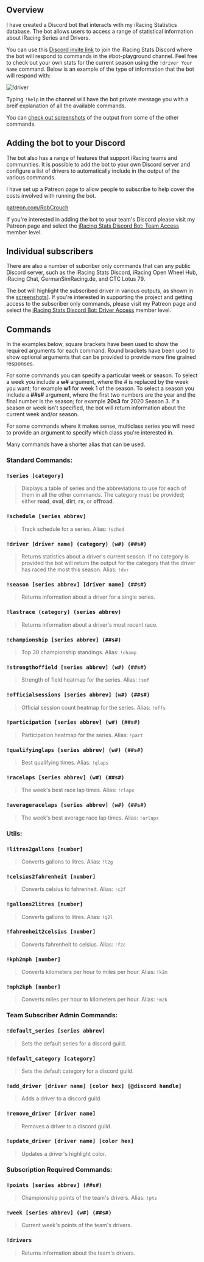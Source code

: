 ## Overview

I have created a Discord bot that interacts with my iRacing Statistics database. The bot allows users to access a range of statistical information about iRacing Series and Drivers.

You can use this [Discord invite link](https://discord.gg/AFW8BDm) to join the iRacing Stats Discord where the bot will respond to commands in the #bot-playground channel. Feel free to check out your own stats for the current season using the `!driver Your Name` command. Below is an example of the type of information that the bot will respond with:

![!driver](https://user-images.githubusercontent.com/658935/100395468-255c5300-3095-11eb-8d52-dbfa5f1a7d5c.png)

Typing `!help` in the channel will have the bot private message you with a breif explanation of all the available commands.

You can [check out screenshots](screenshots.html) of the output from some of the other commands.

## Adding the bot to your Discord

The bot also has a range of features that support iRacing teams and communities. It is possible to add the bot to your own Discord server and configure a list of drivers to automatically include in the output of the various commands.

I have set up a Patreon page to allow people to subscribe to help cover the costs involved with running the bot.

[patreon.com/RobCrouch](https://patreon.com/RobCrouch)

If you're interested in adding the bot to your team's Discord please visit my Patreon page and select the [iRacing Stats Discord Bot: Team Access](https://www.patreon.com/join/RobCrouch/checkout?rid=5846445) member level.

## Individual subscribers

There are also a number of subcriber only commands that can any public Discord server, such as the iRacing Stats Discord, iRacing Open Wheel Hub, iRacing Chat, GermanSimRacing.de, and CTC Lotus 79.

The bot will highlight the subscribed driver in various outputs, as shown in the [screenshots](screenshots.html)]. If you're interested in supporting the project and getting access to the subscriber only commands, please visit my Patreon page and select the [iRacing Stats Discord Bot: Driver Access](https://www.patreon.com/join/RobCrouch/checkout?rid=5846474) member level.

## Commands

In the examples below, square brackets have been used to show the required arguments for each command. Round brackets have been used to show optional arguments that can be provided to provide more fine grained responses.

For some commands you can specify a particular week or season. To select a week you include a **w#** argument, where the # is replaced by the week you want; for example **w1** for week 1 of the season. To select a season you include a **##s#** argument, where the first two numbers are the year and the final number is the season; for example **20s3** for 2020 Season 3. If a season or week isn't specified, the bot will return information about the current week and/or season.

For some commands where it makes sense, multiclass series you will need to provide an argument to specify which class you're interested in.

Many commands have a shorter alias that can be used.

### Standard Commands:
### `!series [category]`
> Displays a table of series and the abbreviations to use for each of them in all the other commands. The category must be provided; either **road**, **oval**, **dirt**, **rx**, or **offroad**.
### `!schedule [series abbrev]`
> Track schedule for a series. 
> Alias: `!sched`
### `!driver [driver name] (category) (w#) (##s#)`
> Returns statistics about a driver's current season. If no category is provided the bot will return the output for the category that the driver has raced the most this season.
> Alias: `!dvr`
### `!season [series abbrev] [driver name] (##s#)`
> Returns information about a driver for a single series.
### `!lastrace (category) (series abbrev)`
> Returns information about a driver's most recent race.
### `!championship [series abbrev] (##s#)`
> Top 30 championship standings. 
> Alias: `!champ`
### `!strengthoffield [series abbrev] (w#) (##s#)`
> Strength of field heatmap for the series. 
> Alias: `!sof`
### `!officialsessions [series abbrev] (w#) (##s#)`
> Official session count heatmap for the series. 
> Alias: `!offs`
### `!participation [series abbrev] (w#) (##s#)`
> Participation heatmap for the series. 
> Alias: `!part`
### `!qualifyinglaps [series abbrev] (w#) (##s#)`
> Best qualifying times. 
> Alias: `!qlaps`
### `!racelaps [series abbrev] (w#) (##s#)`
> The week's best race lap times. 
> Alias: `!rlaps`
### `!averageracelaps [series abbrev] (w#) (##s#)`
> The week's best average race lap times. 
> Alias: `!arlaps`

### Utils:
### `!litres2gallons [number]`
> Converts gallons to litres. 
> Alias: `!l2g`
### `!celsius2fahrenheit [number]`
> Converts celsius to fahrenheit. 
> Alias: `!c2f`
### `!gallons2litres [number]`
> Converts gallons to litres. 
> Alias: `!g2l`
### `!fahrenheit2celsius [number]`
> Converts fahrenheit to celsius. 
> Alias: `!f2c`
### `!kph2mph [number]`
> Converts kilometers per hour to miles per hour. 
> Alias: `!k2m`
### `!mph2kph [number]`
> Converts miles per hour to kilometers per hour. 
> Alias: `!m2k`

### Team Subscriber Admin Commands:
### `!default_series [series abbrev]`
> Sets the default series for a discord guild.
### `!default_category [category]`
> Sets the default category for a discord guild.
### `!add_driver [driver name] [color hex] [@discord handle]`
> Adds a driver to a discord guild.
### `!remove_driver [driver name]`
> Removes a driver to a discord guild.
### `!update_driver [driver name] [color hex]`
> Updates a driver's highlight color.

### Subscription Required Commands:
### `!points [series abbrev] (##s#)`
> Championship points of the team's drivers. 
> Alias: `!pts`
### `!week [series abbrev] (w#) (##s#)`
> Current week's points of the team's drivers.
### `!drivers`
> Returns information about the team's drivers.



